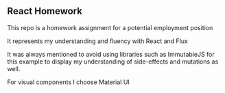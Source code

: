 ## React Homework

This repo is a homework assignment for a potential employment position

It represents my understanding and fluency with React and Flux

It was always mentioned to avoid using libraries such as ImmutableJS for this example to display my understanding of side-effects and mutations as well.

For visual components I choose Material UI
